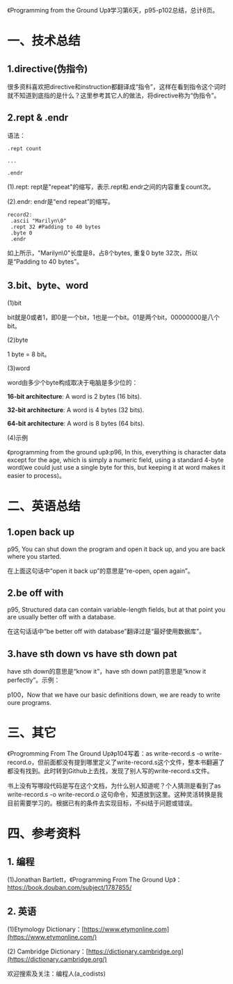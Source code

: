 《Programming from the Ground Up》学习第6天，p95-p102总结，总计8页。

# 一、技术总结

## 1.directive(伪指令)

很多资料喜欢把directive和instruction都翻译成“指令”，这样在看到指令这个词时就不知道到底指的是什么？这里参考其它人的做法，将directive称为“伪指令”。

## 2.rept  & .endr

语法：

```
.rept count

...

.endr
```

(1).rept: rept是"repeat"的缩写，表示.rept和.endr之间的内容重复count次。

(2).endr: endr是“end repeat”的缩写。

```
record2:
 .ascii "Marilyn\0"
 .rept 32 #Padding to 40 bytes
 .byte 0
 .endr
```

如上所示，"Marilyn\0"长度是8，占8个bytes, 重复0 byte 32次，所以是“Padding to 40 bytes”。

## 3.bit、byte、word

(1)bit

bit就是0或者1，即0是一个bit，1也是一个bit。01是两个bit，00000000是八个bit。

(2)byte

1 byte = 8 bit。

(3)word

word由多少个byte构成取决于电脑是多少位的：

**16-bit architecture**: A word is 2 bytes (16 bits).

**32-bit architecture**: A word is 4 bytes (32 bits).

**64-bit architecture**: A word is 8 bytes (64 bits).

(4)示例

《programming from the ground up》:p96, In this, everything is character data except for the age, which is simply a numeric field, using a standard 4-byte word(we could just use a single byte for this, but keeping it at word makes it easier to process)。

# 二、英语总结

## 1.open back up 

p95, You can shut down the program and open it back up, and you are back where you started.

在上面这句话中“open it back up”的意思是“re-open, open again”。

## 2.be off with

p95, Structured data can contain variable-length fields, but at that point you are usually better off with a database.

在这句话话中“be better off with database”翻译过是“最好使用数据库”。

## 3.have sth down vs have sth down pat

have sth down的意思是“know it”，have sth down pat的意思是“know it perfectly”。示例：

p100，Now that we have our basic definitions down, we are ready to write oure programs.

# 三、其它

《Progromming From The Ground Up》p104写着：as write-record.s -o write-record.o，但前面都没有提到哪里定义了write-record.s这个文件，整本书翻遍了都没有找到。此时转到Github上去找，发现了别人写的write-record.s文件。

书上没有写哪段代码是写在这个文档，为什么别人知道呢？个人猜测是看到了as write-record.s -o write-record.o 这句命令，知道放到这里。这种灵活转换是我目前需要学习的。根据已有的条件去实现目标，不纠结于问题或错误。

# 四、参考资料

## 1. 编程

(1)Jonathan Bartlett，《Programming From The Ground Up》：https://book.douban.com/subject/1787855/

## 2. 英语

(1)Etymology Dictionary：[https://www.etymonline.com](https://www.etymonline.com/)

(2) Cambridge  Dictionary：[https://dictionary.cambridge.org](https://dictionary.cambridge.org/)


欢迎搜索及关注：编程人(a_codists)